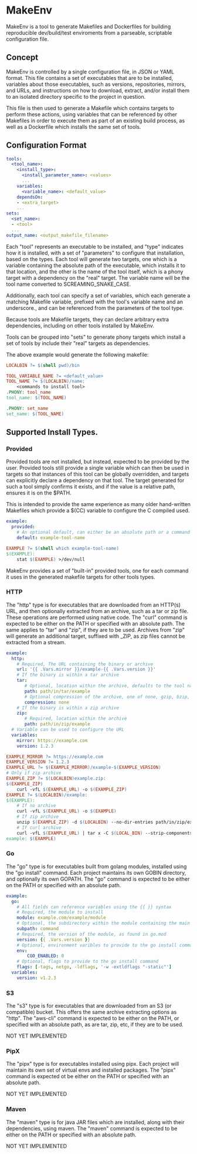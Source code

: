 # MakeEnv

MakeEnv is a tool to generate Makefiles and Dockerfiles for building reproducible dev/build/test enviroments from a parseable, scriptable configuration file.

## Concept

MakeEnv is controlled by a single configuration file, in JSON or YAML format. This file contains a set of executables that are to be installed, variables about
those executables, such as versions, repositories, mirrors, and URLs, and instructions on how to download, extract, and/or install them to an isolated directory
specific to the project in question.

This file is then used to generate a Makefile which contains targets to perform these actions, using variables that can be referenced by other Makefiles in order
to execute them as part of an existing build process, as well as a Dockerfile which installs the same set of tools.

## Configuration Format

```yaml
tools:
  <tool_name>:
    <install_type>:
      <install_parameter_name>: <values>
      ...
    variables:
      <variable_name>: <default_value>
    dependsOn:
    - <extra_target>
    ...
sets:
  <set_name>:
  - <tool>
  ...
output_name: <output_makefile_filename>
```

Each "tool" represents an executable to be installed, and "type" indicates how it is installed, with a set of "parameters" to configure that installation, based on the types.
Each tool will generate two targets, one which is a variable containing the absolute path of the executable, which installs it to that location,
and the other is the name of the tool itself, which is a phony target with a dependency on the "real" target. The variable name will be the tool name converted to
SCREAMING\_SNAKE\_CASE.

Additionally, each tool can specify a set of variables, which each generate a matching Makefile variable, prefixed with the tool's variable name and an underscore., and can be referenced from the parameters of the tool type.

Because tools are Makefile targets, they can declare arbitrary extra dependencies, including on other tools installed by MakeEnv.

Tools can be grouped into "sets" to generate phony targets which install a set of tools by include their "real" targets as dependencies.

The above example would generate the following makefile:

```Makefile
LOCALBIN ?= $(shell pwd)/bin

TOOL_VARIABLE_NAME ?= <default_value>
TOOL_NAME ?= $(LOCALBIN)/name:
	<commands to install tool>
.PHONY: tool_name
tool_name: $(TOOL_NAME)

.PHONY: set_name
set_name: $(TOOL_NAME)
```

## Supported Install Types.

### Provided

Provided tools are not installed, but instead, expected to be provided by the user. Provided tools still provide a single variable which can then be
used in targets so that instances of this tool can be globally overridden, and targets can explicitly declare a dependency on that tool. The target
generated for such a tool simply confirms it exists, and if the value is a relative path, ensures it is on the $PATH.

This is intended to provide the same experience as many older hand-written Makefiles which provide a $(CC) variable to configure the C compiled used.

```yaml
example:
  provided:
    # An optional default, can either be an absolute path or a command name to be searched on the $PATH
    default: example-tool-name 
```

```Makefile
EXAMPLE ?= $(shell which example-tool-name)
$(EXAMPLE):
    stat $(EXAMPLE) >/dev/null
```

MakeEnv provides a set of "built-in" provided tools, one for each command it uses in the generated makefile targets for other tools types.

### HTTP

The "http" type is for executables that are downloaded from an HTTP(s) URL, and then optionally extracted from an archive, such as a tar or zip file.
These operations are performed using native code.
The "curl" command is expected to be either on the PATH or specified with an absolute path. The same applies to "tar" and "zip", if they are to be used.
Archives from "zip" will generate an additional target, suffixed with \_ZIP, as zip files cannot be extracted from a stream.

```yaml
example:
  http:
    # Required, The URL containing the binary or archive
    url: '{{ .Vars.mirror }}/example-{{ .Vars.version }}'
    # If the binary is within a tar archive
    tar:
       # Optional, location within the archive, defaults to the tool name at the root of the archive.
       path: path/in/tar/example
       # Optional compression of the archive, one of none, gzip, bzip, defaults to none
       compression: none
    # If the binary is within a zip archive
    zip:
       # Required, location within the archive
       path: path/in/zip/example
  # Variable can be used to configure the URL
  variables:
    mirror: https://example.com
    version: 1.2.3
```


```Makefile
EXAMPLE_MIRROR ?= https://example.com
EXAMPLE_VERSION ?= 1.2.3
EXAMPLE_URL ?= $(EXAMPLE_MIRROR)/example-$(EXAMPLE_VERSION)
# Only if zip archive 
EXAMPLE_ZIP ?= $(LOCALBIN)example.zip:
$(EXAMPLE_ZIP)
	curl -vfL $(EXAMPLE_URL) -o $(EXAMPLE_ZIP)
EXAMPLE ?= $(LOCALBIN)/example:
$(EXAMPLE):
	# If no archive
	curl -vfL $(EXAMPLE_URL) -o $(EXAMPLE)
	# If zip archive
	unzip $(EXAMPLE_ZIP) -d $(LOCALBIN) --no-dir-entries path/in/zip/example
	# If curl archive
	curl -vfL $(EXAMPLE_URL) | tar x -C $(LOCAL_BIN) --strip-components=3 path/in/tar/example
example: $(EXAMPLE)
```

### Go

The "go" type is for executables built from golang modules, installed using the "go install" command. Each project maintains its own GOBIN directory, and optionally its own GOPATH.
The "go" command is expected to be either on the PATH or specified with an absolute path.

```yaml
example:
  go:
    # All fields can reference variables using the {{ }} syntax
    # Required, the module to install
    module: example.com/example/module
    # Optional, the subdirectory within the module containing the main package
    subpath: command
    # Required, the version of the module, as found in go.mod
    version: {{ .Vars.version }}
    # Optional, environment varibles to provide to the go install command
    env:
        CGO_ENABLED: 0
    # Optional, flags to provide to the go install command
    flags: [-tags, netgo, -ldflags, '-w -extldflags "-static"']
  variables:
    version: v1.2.3
```

### S3

The "s3" type is for executables that are downloaded from an S3 (or compatible) bucket. This offers the same archive extracting options as "http".
The "aws-cli" command is expected to be either on the PATH, or specified with an absolute path, as are tar, zip, etc, if they are to be used.

NOT YET IMPLEMENTED

### PipX

The "pipx" type is for executables installed using pipx. Each project will maintain its own set of virtual envs and installed packages.
The "pipx" command is expected ot be either on the PATH or specified with an absolute path.

NOT YET IMPLEMENTED

### Maven

The "maven" type is for java JAR files which are installed, along with their dependencies, using maven.
The "maven" command is expected to be either on the PATH or specified with an absolute path.

NOT YET IMPLEMENTED

